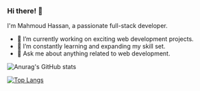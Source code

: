 ### Hi there! 👋

I'm Mahmoud Hassan, a passionate full-stack developer.

- 🔭 I’m currently working on exciting web development projects.
- 🌱 I’m constantly learning and expanding my skill set.
- 💬 Ask me about anything related to web development.

![Anurag's GitHub stats](https://github-readme-stats.vercel.app/api?username=Mahmoud-Hassan98&show_icons=true&theme=dark)

[![Top Langs](https://github-readme-stats.vercel.app/api/top-langs/?username=Mahmoud-Hassan98&layout=compact&theme=dark)](https://github.com/YourUsername)


